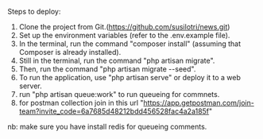 Steps to deploy:

1. Clone the project from Git.(https://github.com/susilotri/news.git)
2. Set up the environment variables (refer to the .env.example file).
3. In the terminal, run the command "composer install" (assuming that Composer is already installed).
4. Still in the terminal, run the command "php artisan migrate".
5. Then, run the command "php artisan migrate --seed".
6. To run the application, use "php artisan serve" or deploy it to a web server.
7. run "php artisan queue:work" to run queueing for commnets.
8. for postman collection join in this url "https://app.getpostman.com/join-team?invite_code=6a7685d48212bdd456528fac4a2a185f"

nb: make sure you have install redis for queueing comments.
